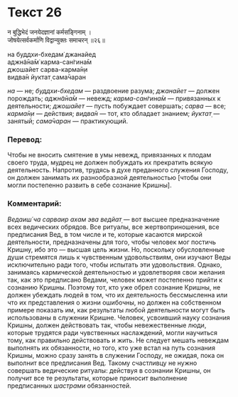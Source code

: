 # Текст 26

न बुद्धिभेदं जनयेदज्ञानां कर्मसङ्गिनाम् ।  
जोषयेत्सर्वकर्माणि विद्वान्युक्तः समाचरन् ॥२६॥

на буддхи-бхедам̇ джанайед  
аджн̃а̄на̄м̇ карма-сан̇гина̄м  
джошайет сарва-карма̄н̣и  
видва̄н йуктат̣ сама̄чаран

_на_ — не; _буддхи-бхедам_ — раздвоение разума; _джанайет_ — должен порождать; _аджн̃а̄на̄м_ — невежд; _карма-сан̇гина̄м_ — привязанных к деятельности; _джошайет_ — пусть побуждает совершать; _сарва_ — все; _карма̄н̣и_ — действия; _видва̄н_ — тот, кто обладает знанием; _йуктат̣_ — занятый; _сама̄чаран_ — практикующий.

### Перевод:

Чтобы не вносить смятение в умы невежд, привязанных к плодам своего труда, мудрец не должен побуждать их прекратить всякую деятельность. Напротив, трудясь в духе преданного служения Господу, он должен занимать их разнообразной деятельностью [чтобы они могли постепенно развить в себе сознание Кришны].

### Комментарий:

_Ведаиш́ ча сарваир ахам эва ведйат̣ —_ вот высшее предназначение всех ведических обрядов. Все ритуалы, все жертвоприношения, все предписания Вед, в том числе и те, которые касаются мирской деятельности, предназначены для того, чтобы человек мог постичь Кришну, ибо это — высшая цель жизни. Но, поскольку обусловленные души стремятся лишь к чувственным удовольствиям, они изучают Веды исключительно ради того, чтобы испытать эти удовольствия. Однако, занимаясь кармической деятельностью и удовлетворяя свои желания так, как это предписано Ведами, человек может постепенно прийти к сознанию Кришны. Поэтому тот, кто уже обрел сознание Кришны, не должен убеждать людей в том, что их деятельность бессмысленна или что их представления о жизни ошибочны, но должен на собственном примере показать им, как результаты любой деятельности могут быть использованы в служении Кришне. Человек, усвоивший науку сознания Кришны, должен действовать так, чтобы невежественные люди, которые трудятся ради чувственных наслаждений, могли научиться тому, как правильно действовать и жить. Не следует мешать невеждам выполнять их обязанности, но того, кто уже встал на путь сознания Кришны, можно сразу занять в служении Господу, не ожидая, пока он выполнит все предписания Вед. Такому счастливцу не нужно совершать ведические ритуалы: действуя в сознании Кришны, он получит все те результаты, которые приносит выполнение предписанных _шастрами_ обязанностей.